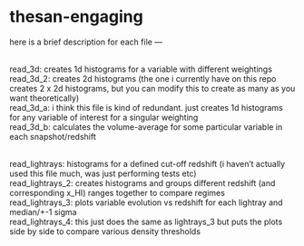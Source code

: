 # thesan-engaging

here is a brief description for each file —<br><br>

read_3d: creates 1d histograms for a variable with different weightings<br>
read_3d_2: creates 2d histograms (the one i currently have on this repo creates 2 x 2d histograms, but you can modify this to create as many as you want theoretically)<br>
read_3d_a: i think this file is kind of redundant. just creates 1d histograms for any variable of interest for a singular weighting<br>
read_3d_b: calculates the volume-average for some particular variable in each snapshot/redshift<br><br>

read_lightrays: histograms for a defined cut-off redshift (i haven’t actually used this file much, was just performing tests etc)<br>
read_lightrays_2: creates histograms and groups different redshift (and corresponding x_HI) ranges together to compare regimes<br>
read_lightrays_3: plots variable evolution vs redshift for each lightray and median/+-1 sigma<br>
read_lightrays_4: this just does the same as lightrays_3 but puts the plots side by side to compare various density thresholds<br> 
